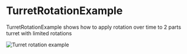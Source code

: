 # TurretRotationExample
TurretRotationExample shows how to apply rotation over time to 2 parts turret with limited rotations

![Turret rotation example](http://i.imgur.com/AShf7Xf.gif)

